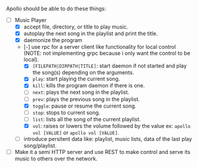 Apollo should be able to do these things:
- [ ] Music Player
  - [x] accept file, directory, or title to play music.
  - [x] autoplay the next song in the playlist and print the title.
  - [x] daemonize the program
  - [-] use rpc for a server client like functionality for local control (NOTE: not implementing grpc because i only want the control to be local).
    - [x] `[FILEPATH|DIRPATH|TITLE]`: start daemon if not started and play the song(s) depending on the arguments.
    - [x] `play`: start playing the current song.
    - [x] `kill`: kills the program daemon if there is one.
    - [ ] `next`: plays the next song in the playlist.
    - [ ] `prev`: plays the previous song in the playlist.
    - [x] `toggle`: pause or resume the current song.
    - [ ] `stop`: stops to current song.
    - [ ] `list`: lists all the song of the current playlist.
    - [x] `vol`: raises or lowers the volume followed by the value ex: `apollo vol [VALUE]` or `apollo vol [VALUE]`.
  - [ ] introduce persitent data like: playlist, music lists, data of the last play song/playlist.
- [ ] Make it a semi HTTP server and use REST to make control and serve its music to others over the network.

